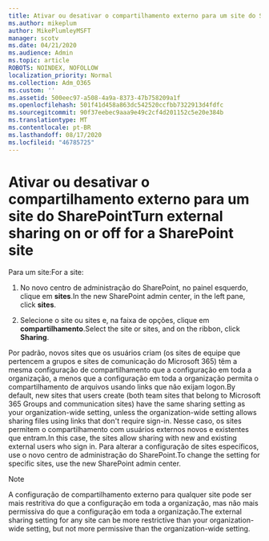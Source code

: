 ```yaml
---
title: Ativar ou desativar o compartilhamento externo para um site do SharePoint
ms.author: mikeplum
author: MikePlumleyMSFT
manager: scotv
ms.date: 04/21/2020
ms.audience: Admin
ms.topic: article
ROBOTS: NOINDEX, NOFOLLOW
localization_priority: Normal
ms.collection: Adm_O365
ms.custom: ''
ms.assetid: 500eec97-a508-4a9a-8373-47b758209a1f
ms.openlocfilehash: 501f41d458a863dc542520ccfbb7322913d4fdfc
ms.sourcegitcommit: 90f37eebec9aaa9e49c2cf4d201152c5e20e384b
ms.translationtype: MT
ms.contentlocale: pt-BR
ms.lasthandoff: 08/17/2020
ms.locfileid: "46785725"
---
```

# <a name="turn-external-sharing-on-or-off-for-a-sharepoint-site"></a><span data-ttu-id="7c11f-102">Ativar ou desativar o compartilhamento externo para um site do SharePoint</span><span class="sxs-lookup"><span data-stu-id="7c11f-102">Turn external sharing on or off for a SharePoint site</span></span>

<span data-ttu-id="7c11f-103">Para um site:</span><span class="sxs-lookup"><span data-stu-id="7c11f-103">For a site:</span></span>
  
1. <span data-ttu-id="7c11f-104">No novo centro de administração do SharePoint, no painel esquerdo, clique em **sites**.</span><span class="sxs-lookup"><span data-stu-id="7c11f-104">In the new SharePoint admin center, in the left pane, click **sites**.</span></span>
    
2. <span data-ttu-id="7c11f-105">Selecione o site ou sites e, na faixa de opções, clique em **compartilhamento**.</span><span class="sxs-lookup"><span data-stu-id="7c11f-105">Select the site or sites, and on the ribbon, click **Sharing**.</span></span>
    
<span data-ttu-id="7c11f-106">Por padrão, novos sites que os usuários criam (os sites de equipe que pertencem a grupos e sites de comunicação do Microsoft 365) têm a mesma configuração de compartilhamento que a configuração em toda a organização, a menos que a configuração em toda a organização permita o compartilhamento de arquivos usando links que não exijam logon.</span><span class="sxs-lookup"><span data-stu-id="7c11f-106">By default, new sites that users create (both team sites that belong to Microsoft 365 Groups and communication sites) have the same sharing setting as your organization-wide setting, unless the organization-wide setting allows sharing files using links that don't require sign-in.</span></span> <span data-ttu-id="7c11f-107">Nesse caso, os sites permitem o compartilhamento com usuários externos novos e existentes que entram.</span><span class="sxs-lookup"><span data-stu-id="7c11f-107">In this case, the sites allow sharing with new and existing external users who sign in.</span></span> <span data-ttu-id="7c11f-108">Para alterar a configuração de sites específicos, use o novo centro de administração do SharePoint.</span><span class="sxs-lookup"><span data-stu-id="7c11f-108">To change the setting for specific sites, use the new SharePoint admin center.</span></span>
  
> [!NOTE]
> <span data-ttu-id="7c11f-109">A configuração de compartilhamento externo para qualquer site pode ser mais restritiva do que a configuração em toda a organização, mas não mais permissiva do que a configuração em toda a organização.</span><span class="sxs-lookup"><span data-stu-id="7c11f-109">The external sharing setting for any site can be more restrictive than your organization-wide setting, but not more permissive than the organization-wide setting.</span></span> 
  

